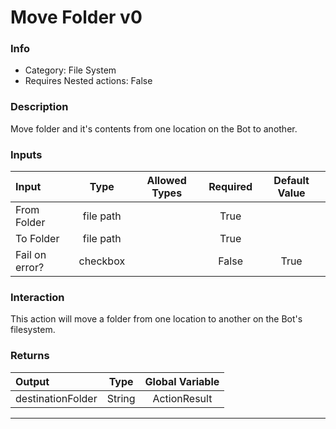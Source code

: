 # Move Folder v0

### Info

- Category: File System
- Requires Nested actions: False


### Description
Move folder and it's contents from one location on the Bot to another.


### Inputs

| Input | Type | Allowed Types | Required |  Default Value |
| :--- | :---: | :---: | :---: | :---: |
| From Folder | file path |  | True |  |
| To Folder | file path |  | True |  |
| Fail on error? | checkbox |  | False | True |


### Interaction
This action will move a folder from one location to another on the Bot's filesystem.

### Returns

| Output | Type | Global Variable |
| :--- | :---: | :---: |
| destinationFolder | String | ActionResult |

---
